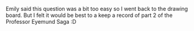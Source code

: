 Emily said this question was a bit too easy so I went back to the drawing board. But I felt it would be best to a keep a record of part 2 of the Professor Eyemund Saga :D